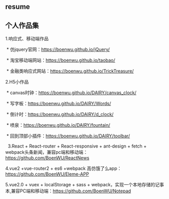 ## resume

## 个人作品集

1.响应式、移动端作品

  * 仿jquery官网：https://boenwu.github.io/jQuery/
  
  * 淘宝移动端网站：https://boenwu.github.io/taobao/
  
  * 金融类响应式网站：https://boenwu.github.io/TrickTreasure/
  
2.H5小作品

  * canvas时钟：https://boenwu.github.io/DAIRY/canvas_clock/

  * 写字板：https://boenwu.github.io/DAIRY/Words/
  
  * 倒计时：https://boenwu.github.io/DAIRY/d_clock/
  
  * 喷泉：https://boenwu.github.io/DAIRY/fountain/
  
  * 回到顶部小插件：https://boenwu.github.io/DAIRY/toolbar/
  
  
3.React + React-router + React-responsive + ant-design + fetch + webpack头条新闻，兼容pc端和移动端：https://github.com/BoenWU/ReactNews

4.vue2 +vue-router2 + es6 +webpack 高仿饿了么app：https://github.com/BoenWU/Eleme-APP

5.vue2.0 + vuex + localStorage + sass + webpack，实现一个本地存储的记事本,兼容PC端和移动端：https://github.com/BoenWU/Notepad
